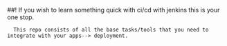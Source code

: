 ##! If you wish to learn something quick with ci/cd with jenkins this is your one stop.

```
  This repo consists of all the base tasks/tools that you need to integrate with your apps--> deployment.
